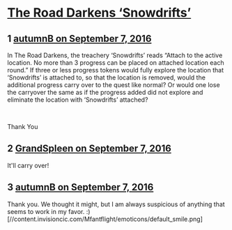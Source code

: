 # [The Road Darkens ‘Snowdrifts’](https://community.fantasyflightgames.com/topic/229484-the-road-darkens-%E2%80%98snowdrifts%E2%80%99/)

## 1 [autumnB on September 7, 2016](https://community.fantasyflightgames.com/topic/229484-the-road-darkens-%E2%80%98snowdrifts%E2%80%99/?do=findComment&comment=2402753)

In The Road Darkens, the treachery ‘Snowdrifts’ reads “Attach to the active location. No more than 3 progress can be placed on attached location each round.” If three or less progress tokens would fully explore the location that ‘Snowdrifts’ is attached to, so that the location is removed, would the additional progress carry over to the quest like normal? Or would one lose the carryover the same as if the progress added did not explore and eliminate the location with ‘Snowdrifts’ attached?

 

Thank You

## 2 [GrandSpleen on September 7, 2016](https://community.fantasyflightgames.com/topic/229484-the-road-darkens-%E2%80%98snowdrifts%E2%80%99/?do=findComment&comment=2402903)

It'll carry over!

## 3 [autumnB on September 7, 2016](https://community.fantasyflightgames.com/topic/229484-the-road-darkens-%E2%80%98snowdrifts%E2%80%99/?do=findComment&comment=2404082)

Thank you. We thought it might, but I am always suspicious of anything that seems to work in my favor. :) [//content.invisioncic.com/Mfantflight/emoticons/default_smile.png]

